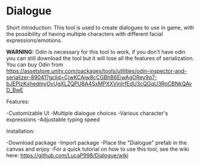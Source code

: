 # Dialogue

Short introduction:
This tool is used to create dialogues to use in game, with the possibility of having multiple characters with different facial expressions/emotions.

**WARNING:** Odin is necessary for this tool to work, if you don't have odin you can still download the tool but it will lose all the features of serialization. You can buy Odin from https://assetstore.unity.com/packages/tools/utilities/odin-inspector-and-serializer-89041?gclid=CjwKCAjw8cCGBhB6EiwAgORey9q7-bJEPIzKxhedmyOvUgXLZQPU8A4SxMPXXVinIrfEdU3cQGqU3RoCBNkQAvD_BwE 




Features:


-Customizable UI
-Multiple dialogue choices
-Various character's expressions
-Adjustable typing speed


Installation:


-Download package
-Import package
-Place the "Dialogue" prefab in the canvas and enjoy
-For a quick tutorial on how to use this tool, see the wiki here: https://github.com/LucaP998/Dialogue/wiki






